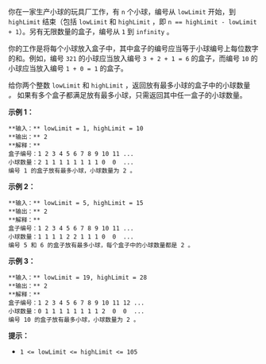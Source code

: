 你在一家生产小球的玩具厂工作，有 `n` 个小球，编号从 `lowLimit` 开始，到 `highLimit` 结束（包括 `lowLimit` 和
`highLimit` ，即 `n == highLimit - lowLimit + 1`）。另有无限数量的盒子，编号从 `1` 到 `infinity`
。

你的工作是将每个小球放入盒子中，其中盒子的编号应当等于小球编号上每位数字的和。例如，编号 `321` 的小球应当放入编号 `3 + 2 + 1 = 6`
的盒子，而编号 `10` 的小球应当放入编号 `1 + 0 = 1` 的盒子。

给你两个整数 `lowLimit` 和 `highLimit` ，返回放有最多小球的盒子中的小球数量 _。_
如果有多个盒子都满足放有最多小球，只需返回其中任一盒子的小球数量。

**示例 1：**

    
    
    **输入：** lowLimit = 1, highLimit = 10
    **输出：** 2
    **解释：**
    盒子编号：1 2 3 4 5 6 7 8 9 10 11 ...
    小球数量：2 1 1 1 1 1 1 1 1 0  0  ...
    编号 1 的盒子放有最多小球，小球数量为 2 。

**示例 2：**

    
    
    **输入：** lowLimit = 5, highLimit = 15
    **输出：** 2
    **解释：**
    盒子编号：1 2 3 4 5 6 7 8 9 10 11 ...
    小球数量：1 1 1 1 2 2 1 1 1 0  0  ...
    编号 5 和 6 的盒子放有最多小球，每个盒子中的小球数量都是 2 。
    

**示例 3：**

    
    
    **输入：** lowLimit = 19, highLimit = 28
    **输出：** 2
    **解释：**
    盒子编号：1 2 3 4 5 6 7 8 9 10 11 12 ...
    小球数量：0 1 1 1 1 1 1 1 1 2  0  0  ...
    编号 10 的盒子放有最多小球，小球数量为 2 。
    

**提示：**

  * `1 <= lowLimit <= highLimit <= 105`

